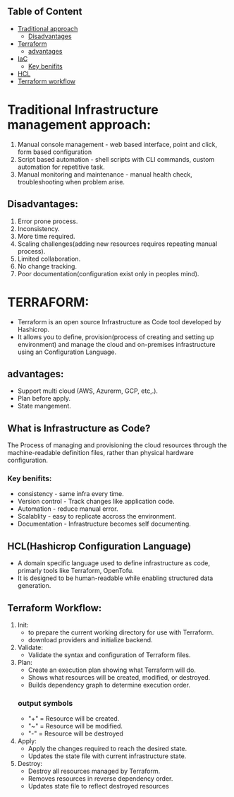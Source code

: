 
## Table of Content
- [Traditional approach](#Traditional-Infrastructure-management-approach)
    - [Disadvantages](#Disadvantages)
- [Terraform](#TERRAFORM)
    - [advantages](#advantages)
- [IaC](#what-is-infrastructure-as-code)
    - [Key benifits](#key-benifits)
- [HCL](#hclhashicrop-configuration-language)
- [Terraform workflow](#terraform-workflow)

# Traditional Infrastructure management approach:
1. Manual console management - web based interface, point and click, form based configuration
2. Script based automation - shell scripts with CLI commands, custom automation for repetitive task.
3. Manual monitoring and maintenance - manual health check, troubleshooting when problem arise.

## Disadvantages:

1. Error prone process.
2. Inconsistency.
3. More time required.
4. Scaling challenges(adding new resources requires repeating manual process).
5. Limited collaboration.
6. No change tracking.
7. Poor documentation(configuration exist only in peoples mind).

# **TERRAFORM:**
- Terraform is an open source Infrastructure as Code tool developed by Hashicrop.
- It allows you to define, provision(process of creating and setting up environment) and manage the cloud and on-premises infrastructure using an Configuration Language.

## advantages:

- Support multi cloud (AWS, Azurerm, GCP, etc,.).
- Plan before apply.
- State mangement.

## What is Infrastructure as Code?
The Process of managing and provisioning the cloud resources through the machine-readable definition files, rather than physical hardware configuration.

### Key benifits:
+ consistency - same infra every time.
+ Version control - Track changes like application code.
+ Automation - reduce manual error.
+ Scalablity - easy to replicate accross the environment.
+ Documentation - Infrastructure becomes self documenting.

## HCL(Hashicrop Configuration Language)

- A domain specific language used to define infrastructure as code, primarly tools like Terraform, OpenTofu.
- It is designed to be human-readable while enabling structured data generation.

## Terraform Workflow:

1. Init:
    + to prepare the current working directory for use with Terraform.
    + download providers and initialize backend.
2. Validate:
    + Validate the syntax and configuration of Terraform files.
3. Plan:
    + Create an execution plan showing what Terraform will do.
    + Shows what resources will be created, modified, or destroyed.
    + Builds dependency graph to determine execution order.
    ### output symbols
    * "+" = Resource will be created.
    * "~" = Resource will be modified.
    * "-" = Resource will be destroyed
4. Apply:
    + Apply the changes required to reach the desired state.
    + Updates the state file with current infrastructure state.
5. Destroy:
    + Destroy all resources managed by Terraform.
    + Removes resources in reverse dependency order.
    + Updates state file to reflect destroyed resources